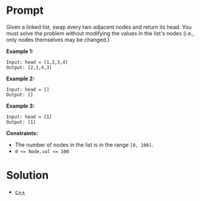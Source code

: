 # Prompt
Given a linked list, swap every two adjacent nodes and return its head. You must solve the problem without modifying the values in the list's nodes (i.e., only nodes themselves may be changed.)

**Example 1:**
```
Input: head = [1,2,3,4]
Output: [2,1,4,3]
```

**Example 2:**
```
Input: head = []
Output: []
```

**Example 3:**
```
Input: head = [1]
Output: [1]
```

**Constraints:**
* The number of nodes in the list is in the range `[0, 100]`.
* `0 <= Node.val <= 100`

# Solution
* [c++](swap_nodes_in_pairs.cpp)
